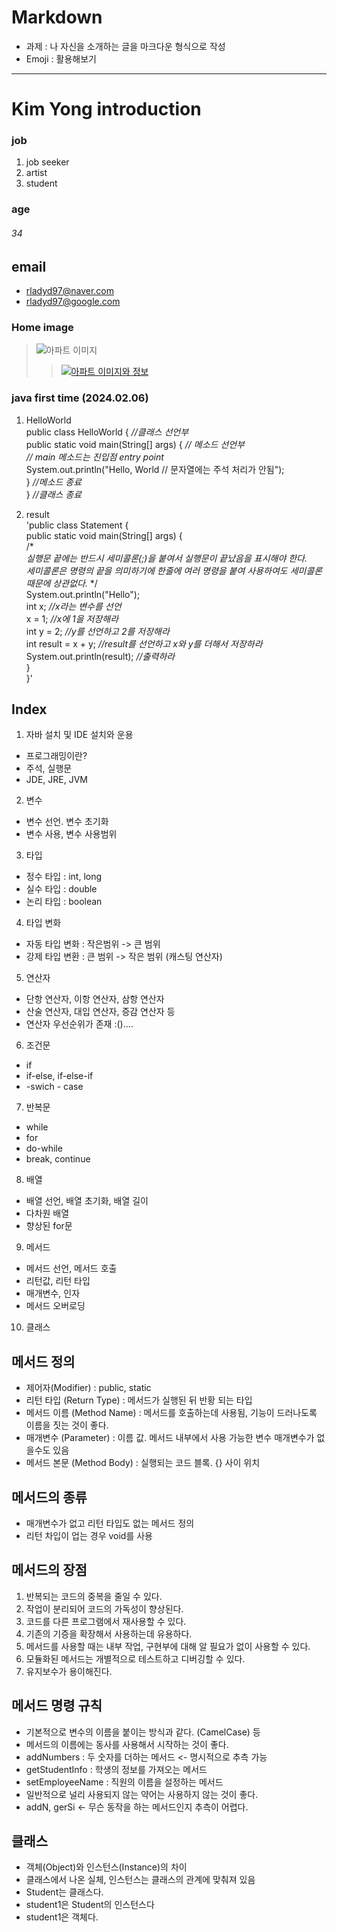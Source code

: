 # Markdown
- 과제 : 나 자신을 소개하는 글을 마크다운 형식으로 작성
- Emoji : 활용해보기
*****************
  Kim Yong introduction
  =

### job
1. job seeker
3. artist
2. student
### age
###### 34

## email
* rladyd97@naver.com
* rladyd97@google.com

### Home image
>![아파트 이미지](https://ic.zigbang.com/vp/BigData/4928/93548e07beb069e06b23137ce853e5567d71d108.jpg?w=500&h=375&q=60&a=1)
>>[![아파트 이미지와 정보](https://ic.zigbang.com/vp/BigData/4928/93548e07beb069e06b23137ce853e5567d71d108.jpg?w=500&h=375&q=60&a=1)](https://dorojuso.kr/2650010400110460007008928/%EB%B6%80%EC%82%B0%EA%B4%91%EC%97%AD%EC%8B%9C-%EC%88%98%EC%98%81%EA%B5%AC-%EA%B4%91%EC%84%9C%EB%A1%9C-54-%EA%B4%91%EC%95%88%EB%8F%99-%EC%83%81%EC%95%84%EC%95%84%ED%8C%8C%ED%8A%B8)

### java first time (2024.02.06)
1. HelloWorld<br>
public class HelloWorld { *//클래스 선언부* <br>
    public static void main(String[] args) { *// 메소드 선언부*<br>
*// main 메소드는 진입점 entry point*<br>
        System.out.println("Hello, World // 문자열에는 주석 처리가 안됨");<br>
} *//메소드 종료*<br>
} *//클래스 종료*<br>

   
2. result<br>
'public class Statement {<br>
   public static void main(String[] args) {<br>
   /*<br>
   *실행문 끝에는 반드시 세미콜론(;)을 붙여서 실행문이 끝났음을 표시해야 한다.<br>*
   *세미콜론은 명령의 끝을 의미하기에 한줄에 여러 명령을 붙여 사용하여도 세미콜론 때문에 상관없다.*
   */ <br>
   System.out.println("Hello");<br>
        int x; *//x라는 변수를 선언*<br>
        x = 1; *//x에 1을 저장해라*<br>
        int y = 2; *//y를 선언하고 2를 저장해라*<br>
        int result = x + y; *//result를 선언하고 x와 y를 더해서 저장하라*<br>
        System.out.println(result); *//출력하라*<br>
   }<br>
}'
## Index
1. 자바 설치 및 IDE 설치와 운용
 - 프로그래밍이란?
 - 주석, 실행문
 - JDE, JRE, JVM
2. 변수
 - 변수 선언. 변수 초기화 
 - 변수 사용, 변수 사용범위
3. 타입
 - 정수 타입 : int, long
 - 실수 타입 : double
 - 논리 타입 : boolean
4. 타입 변화
 - 자동 타입 변화 : 작은범위 -> 큰 범위
 - 강제 타입 변환 : 큰 범위 -> 작은 범위 (캐스팅 연산자)
5. 연산자
 - 단항 연산자, 이항 연산자, 삼항 연산자
 - 산술 연산자, 대입 연산자, 증감 연산자 등
 - 연산자 우선순위가 존재 :()....
6. 조건문
 - if
 - if-else, if-else-if
 - -swich - case
7. 반복문
 - while
 - for
 - do-while
 - break, continue
8. 배열
 - 배열 선언, 배열 초기화, 배열 길이
 - 다차원 배열
 - 향상된 for문
9. 메서드
 - 메서드 선언, 메서드 호출
 - 리턴값, 리턴 타입
 - 매개변수, 인자
 - 메서드 오버로딩
10. 클래스
## 메서드 정의
  - 제어자(Modifier) : public, static
  - 리턴 타입 (Return Type) : 메서드가 실행된 뒤 반황 되는 타입
  - 메서드 이름 (Method Name) : 메서드를 호출하는데 사용됨, 기능이 드러나도록 이름을 짓는 것이 좋다.
  - 매개변수 (Parameter) : 이름 값. 메서드 내부에서 사용 가능한 변수 매개변수가 없을수도 있음
  - 메서드 본문 (Method Body) : 실행되는 코드 블록. {} 사이 위치

## 메서드의 종류
 - 매개변수가 없고 리턴 타입도 없는 메서드 정의
 - 리턴 차입이 업는 경우 void를 사용

## 메서드의 장점
1. 반복되는 코드의 중복을 줄일 수 있다.
2. 작업이 분리되어 코드의 가독성이 향상된다.
3. 코드를 다른 프로그램에서 재사용할 수 있다.
4. 기존의 기증을 확장해서 사용하는데 유용하다.
5. 메서드를 사용할 때는 내부 작업, 구현부에 대해 알 필요가 없이 사용할 수 있다.
6. 모듈화된 메서드는 개별적으로 테스트하고 디버깅할 수 있다.
7. 유지보수가 용이해진다.

## 메서드 명령 규칙
- 기본적으로 변수의 이름을 붙이는 방식과 같다. (CamelCase) 등
- 메서드의 이름에는 동사를 사용해서 시작하는 것이 좋다. 
- addNumbers : 두 숫자를 더하는 메서드 <- 명시적으로 추측 가능
- getStudentInfo : 학생의 정보를 가져오는 메서드
- setEmployeeName : 직원의 이름을 설정하는 메서드
- 일반적으로 널리 사용되지 않는 약어는 사용하지 않는 것이 좋다.
- addN, gerSi <- 무슨 동작을 하는 메서드인지 추측이 어렵다.   

## 클래스
- 객체(Object)와 인스턴스(Instance)의 차이
- 클래스에서 나온 실체, 인스턴스는 클래스의 관계에 맞춰져 있음
- Student는 클래스다.
- student1은 Student의 인스턴스다
- student1은 객체다.